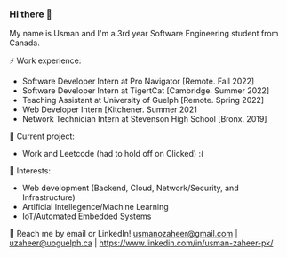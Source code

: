 ### Hi there 👋

My name is Usman and I'm a 3rd year Software Engineering student from Canada.

⚡ Work experience: <br>
- Software Developer Intern at Pro Navigator [Remote. Fall 2022]
- Software Developer Intern at TigertCat [Cambridge. Summer 2022]
- Teaching Assistant at University of Guelph [Remote. Spring 2022]
- Web Developer Intern [Kitchener. Summer 2021
- Network Technician Intern at Stevenson High School [Bronx. 2019]

🔭 Current project: 
- Work and Leetcode (had to hold off on Clicked) :(

🌱 Interests:
- Web development (Backend, Cloud, Network/Security, and Infrastructure)
- Artificial Intellegence/Machine Learning
- IoT/Automated Embedded Systems

💬 Reach me by email or LinkedIn! usmanozaheer@gmail.com | uzaheer@uoguelph.ca | https://www.linkedin.com/in/usman-zaheer-pk/
